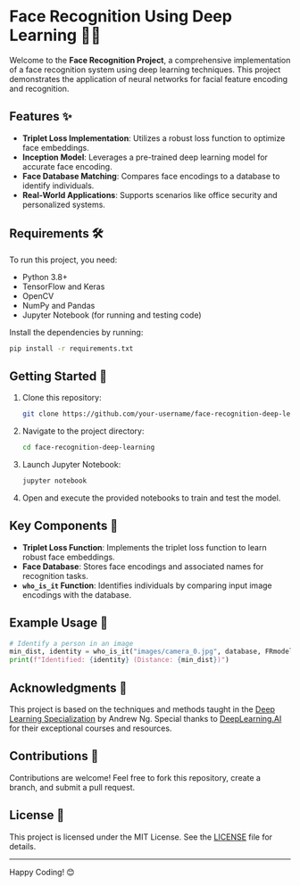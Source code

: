 # Face Recognition Using Deep Learning 📸🤖

Welcome to the **Face Recognition Project**, a comprehensive implementation of a face recognition system using deep learning techniques. This project demonstrates the application of neural networks for facial feature encoding and recognition.

## Features ✨
- **Triplet Loss Implementation**: Utilizes a robust loss function to optimize face embeddings.
- **Inception Model**: Leverages a pre-trained deep learning model for accurate face encoding.
- **Face Database Matching**: Compares face encodings to a database to identify individuals.
- **Real-World Applications**: Supports scenarios like office security and personalized systems.

## Requirements 🛠️
To run this project, you need:
- Python 3.8+
- TensorFlow and Keras
- OpenCV
- NumPy and Pandas
- Jupyter Notebook (for running and testing code)

Install the dependencies by running:
```bash
pip install -r requirements.txt
```

## Getting Started 🚀
1. Clone this repository:
   ```bash
   git clone https://github.com/your-username/face-recognition-deep-learning.git
   ```
2. Navigate to the project directory:
   ```bash
   cd face-recognition-deep-learning
   ```
3. Launch Jupyter Notebook:
   ```bash
   jupyter notebook
   ```
4. Open and execute the provided notebooks to train and test the model.

## Key Components 🧠
- **Triplet Loss Function**:
  Implements the triplet loss function to learn robust face embeddings.
- **Face Database**:
  Stores face encodings and associated names for recognition tasks.
- **`who_is_it` Function**:
  Identifies individuals by comparing input image encodings with the database.

## Example Usage 📖
```python
# Identify a person in an image
min_dist, identity = who_is_it("images/camera_0.jpg", database, FRmodel)
print(f"Identified: {identity} (Distance: {min_dist})")
```

## Acknowledgments 🙌
This project is based on the techniques and methods taught in the [Deep Learning Specialization](https://www.deeplearning.ai/courses/deep-learning-specialization/) by Andrew Ng. Special thanks to [DeepLearning.AI](https://www.deeplearning.ai/) for their exceptional courses and resources.

## Contributions 🤝
Contributions are welcome! Feel free to fork this repository, create a branch, and submit a pull request.

## License 📜
This project is licensed under the MIT License. See the [LICENSE](LICENSE) file for details.

---

Happy Coding! 😊

